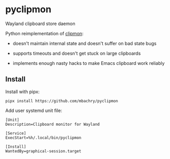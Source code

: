 # pyclipmon

Wayland clipboard store daemon

Python reimplementation of [clipmon](https://git.sr.ht/~whynothugo/clipmon):

* doesn't maintain internal state and doesn't suffer on bad state bugs

* supports timeouts and doesn't get stuck on large clipboards

* implements enough nasty hacks to make Emacs clipboard work reliably

## Install

Install with pipx:

```
pipx install https://github.com/mbachry/pyclipmon
```

Add user systemd unit file:

```
[Unit]
Description=Clipboard monitor for Wayland

[Service]
ExecStart=%h/.local/bin/pyclipmon

[Install]
WantedBy=graphical-session.target
```
